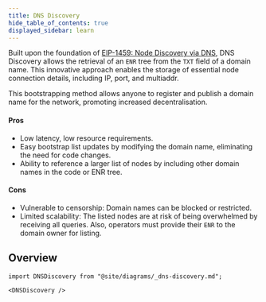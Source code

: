 ```yaml
---
title: DNS Discovery
hide_table_of_contents: true
displayed_sidebar: learn
---
```


Built upon the foundation of [EIP-1459: Node Discovery via DNS](https://eips.ethereum.org/EIPS/eip-1459), DNS Discovery allows the retrieval of an `ENR` tree from the `TXT` field of a domain name. This innovative approach enables the storage of essential node connection details, including IP, port, and multiaddr.

This bootstrapping method allows anyone to register and publish a domain name for the network, promoting increased decentralisation.

#### Pros

- Low latency, low resource requirements.
- Easy bootstrap list updates by modifying the domain name, eliminating the need for code changes.
- Ability to reference a larger list of nodes by including other domain names in the code or ENR tree.

#### Cons

- Vulnerable to censorship: Domain names can be blocked or restricted.
- Limited scalability: The listed nodes are at risk of being overwhelmed by receiving all queries. Also, operators must provide their `ENR` to the domain owner for listing.

## Overview

```mdx-code-block
import DNSDiscovery from "@site/diagrams/_dns-discovery.md";

<DNSDiscovery />
```
